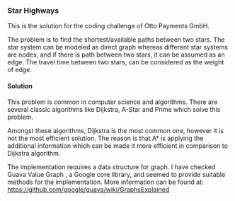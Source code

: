 ### **Star Highways**

This is the solution for the coding challenge of Otto Payments GmbH.

The problem is to find the shortest/available paths between two stars. The star
system can be modeled as direct graph whereas different star systems are nodes,
and if there is path between two stars, it can be assumed as an edge. The travel
time between two stars, can be considered as the weight of edge. 

#### **Solution**

This problem is common in computer science and algorithms. There are several 
classic algorithms like Dijkstra, A-Star and Prime which solve this problem.

Amongst these algorithms, Dijkstra is the most common one, however it is not the
most efficient solution. The reason is that A* is applying the additional information
which can be made it more efficient in comparison to Dijkstra algorithm.

The implementation requires a data structure for graph. I have checked Guava Value Graph
, a Google core library, and seemed to provide suitable methods for 
the implementation. More information can be found at: https://github.com/google/guava/wiki/GraphsExplained




